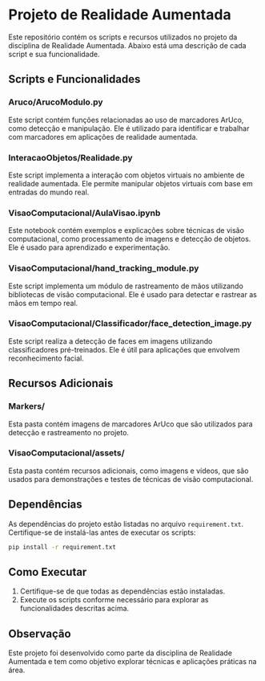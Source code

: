 # Projeto de Realidade Aumentada

Este repositório contém os scripts e recursos utilizados no projeto da disciplina de Realidade Aumentada. Abaixo está uma descrição de cada script e sua funcionalidade.

## Scripts e Funcionalidades

### Aruco/ArucoModulo.py
Este script contém funções relacionadas ao uso de marcadores ArUco, como detecção e manipulação. Ele é utilizado para identificar e trabalhar com marcadores em aplicações de realidade aumentada.

### InteracaoObjetos/Realidade.py
Este script implementa a interação com objetos virtuais no ambiente de realidade aumentada. Ele permite manipular objetos virtuais com base em entradas do mundo real.

### VisaoComputacional/AulaVisao.ipynb
Este notebook contém exemplos e explicações sobre técnicas de visão computacional, como processamento de imagens e detecção de objetos. Ele é usado para aprendizado e experimentação.

### VisaoComputacional/hand_tracking_module.py
Este script implementa um módulo de rastreamento de mãos utilizando bibliotecas de visão computacional. Ele é usado para detectar e rastrear as mãos em tempo real.

### VisaoComputacional/Classificador/face_detection_image.py
Este script realiza a detecção de faces em imagens utilizando classificadores pré-treinados. Ele é útil para aplicações que envolvem reconhecimento facial.

## Recursos Adicionais

### Markers/
Esta pasta contém imagens de marcadores ArUco que são utilizados para detecção e rastreamento no projeto.

### VisaoComputacional/assets/
Esta pasta contém recursos adicionais, como imagens e vídeos, que são usados para demonstrações e testes de técnicas de visão computacional.

## Dependências
As dependências do projeto estão listadas no arquivo `requirement.txt`. Certifique-se de instalá-las antes de executar os scripts:

```bash
pip install -r requirement.txt
```

## Como Executar
1. Certifique-se de que todas as dependências estão instaladas.
2. Execute os scripts conforme necessário para explorar as funcionalidades descritas acima.

## Observação
Este projeto foi desenvolvido como parte da disciplina de Realidade Aumentada e tem como objetivo explorar técnicas e aplicações práticas na área.